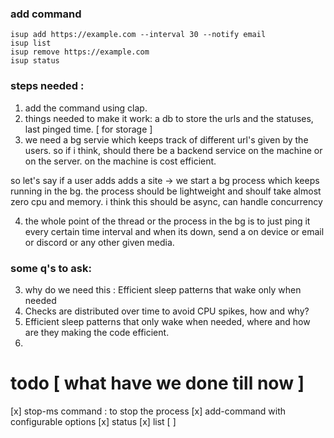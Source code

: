 ### add command

```
isup add https://example.com --interval 30 --notify email
isup list
isup remove https://example.com
isup status
```

### steps needed :

1. add the command using clap.
2. things needed to make it work: a db to store the urls and the statuses, last pinged time. [ for storage ]
3. we need a bg servie which keeps track of different url's given by the users.
   so if i think, should there be a backend service on the machine or on the server. on the machine is cost efficient.

so let's say if a user adds adds a site -> we start a bg process which keeps running in the bg. the process should be lightweight and shoulf take almost zero cpu and memory.
i think this should be async, can handle concurrency

4. the whole point of the thread or the process in the bg is to just ping it every certain time interval and when its down, send a on device or email or discord or any other given media.

### some q's to ask:

3. why do we need this : Efficient sleep patterns that wake only when needed
4. Checks are distributed over time to avoid CPU spikes, how and why?
5. Efficient sleep patterns that only wake when needed, where and how are they making the code efficient.
6.

# todo [ what have we done till now ]

[x] stop-ms command : to stop the process
[x] add-command with configurable options
[x] status
[x] list
[ ]
